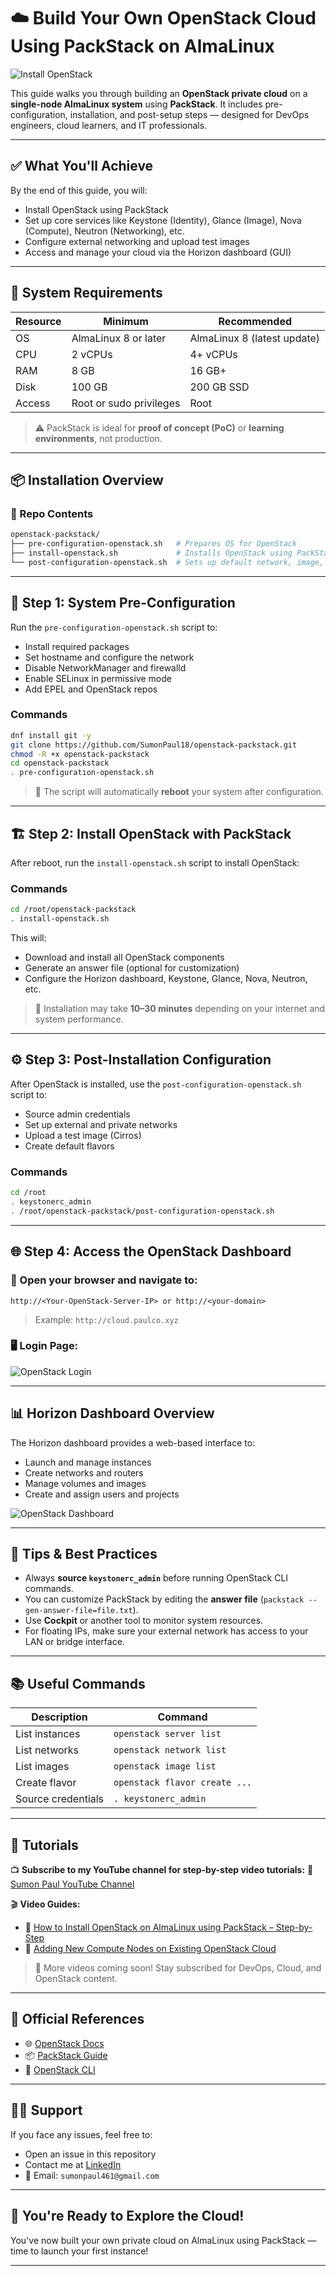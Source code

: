 # ☁️ Build Your Own OpenStack Cloud Using PackStack on AlmaLinux

![Install OpenStack](https://github.com/SumonPaul18/openstack-packstack/blob/main/images/InstallOpenStack.png)

This guide walks you through building an **OpenStack private cloud** on a **single-node AlmaLinux system** using **PackStack**. It includes pre-configuration, installation, and post-setup steps — designed for DevOps engineers, cloud learners, and IT professionals.

---

## ✅ What You'll Achieve

By the end of this guide, you will:

* Install OpenStack using PackStack
* Set up core services like Keystone (Identity), Glance (Image), Nova (Compute), Neutron (Networking), etc.
* Configure external networking and upload test images
* Access and manage your cloud via the Horizon dashboard (GUI)

---

## 🧾 System Requirements

| Resource | Minimum                 | Recommended                 |
| -------- | ----------------------- | --------------------------- |
| OS       | AlmaLinux 8 or later    | AlmaLinux 8 (latest update) |
| CPU      | 2 vCPUs                 | 4+ vCPUs                    |
| RAM      | 8 GB                    | 16 GB+                      |
| Disk     | 100 GB                  | 200 GB SSD                  |
| Access   | Root or sudo privileges | Root                        |

> ⚠️ PackStack is ideal for **proof of concept (PoC)** or **learning environments**, not production.

---

## 📦 Installation Overview

### 📁 Repo Contents

```bash
openstack-packstack/
├── pre-configuration-openstack.sh   # Prepares OS for OpenStack
├── install-openstack.sh             # Installs OpenStack using PackStack
└── post-configuration-openstack.sh  # Sets up default network, image, flavor
```

---

## 🔧 Step 1: System Pre-Configuration

Run the `pre-configuration-openstack.sh` script to:

* Install required packages
* Set hostname and configure the network
* Disable NetworkManager and firewalld
* Enable SELinux in permissive mode
* Add EPEL and OpenStack repos

### Commands

```bash
dnf install git -y
git clone https://github.com/SumonPaul18/openstack-packstack.git
chmod -R +x openstack-packstack
cd openstack-packstack
. pre-configuration-openstack.sh
```

> 🔄 The script will automatically **reboot** your system after configuration.

---

## 🏗️ Step 2: Install OpenStack with PackStack

After reboot, run the `install-openstack.sh` script to install OpenStack:

### Commands

```bash
cd /root/openstack-packstack
. install-openstack.sh
```

This will:

* Download and install all OpenStack components
* Generate an answer file (optional for customization)
* Configure the Horizon dashboard, Keystone, Glance, Nova, Neutron, etc.

> 📝 Installation may take **10–30 minutes** depending on your internet and system performance.

---

## ⚙️ Step 3: Post-Installation Configuration

After OpenStack is installed, use the `post-configuration-openstack.sh` script to:

* Source admin credentials
* Set up external and private networks
* Upload a test image (Cirros)
* Create default flavors

### Commands

```bash
cd /root
. keystonerc_admin
. /root/openstack-packstack/post-configuration-openstack.sh
```

---

## 🌐 Step 4: Access the OpenStack Dashboard

### 📌 Open your browser and navigate to:

```
http://<Your-OpenStack-Server-IP> or http://<your-domain>
```

> Example:
> `http://cloud.paulco.xyz`

### 🖥️ Login Page:

![OpenStack Login](https://github.com/SumonPaul18/openstack-packstack/blob/main/images/oplogin.png)

---

## 📊 Horizon Dashboard Overview

The Horizon dashboard provides a web-based interface to:

* Launch and manage instances
* Create networks and routers
* Manage volumes and images
* Create and assign users and projects

![OpenStack Dashboard](https://github.com/SumonPaul18/openstack-packstack/blob/main/images/opdash.png)

---

## 🧠 Tips & Best Practices

* Always **source `keystonerc_admin`** before running OpenStack CLI commands.
* You can customize PackStack by editing the **answer file** (`packstack --gen-answer-file=file.txt`).
* Use **Cockpit** or another tool to monitor system resources.
* For floating IPs, make sure your external network has access to your LAN or bridge interface.

---

## 📚 Useful Commands

| Description        | Command                       |
| ------------------ | ----------------------------- |
| List instances     | `openstack server list`       |
| List networks      | `openstack network list`      |
| List images        | `openstack image list`        |
| Create flavor      | `openstack flavor create ...` |
| Source credentials | `. keystonerc_admin`          |

---

## 🎥 Tutorials

📺 **Subscribe to my YouTube channel for step-by-step video tutorials:**
🔗 [Sumon Paul YouTube Channel](https://www.youtube.com/@cloudengineer187)

🎬 **Video Guides:**

* 🔹 [How to Install OpenStack on AlmaLinux using PackStack – Step-by-Step](https://youtu.be/kMxnd3gqYdg?list=PLb2ltiwnZ24xGWcrdjf8QC_Ac8dFBTBnZ)
* 🔹 [Adding New Compute Nodes on Existing OpenStack Cloud](https://youtu.be/vcKe_V0NLV8?list=PLb2ltiwnZ24xGWcrdjf8QC_Ac8dFBTBnZ)


> 🎯 More videos coming soon! Stay subscribed for DevOps, Cloud, and OpenStack content.

---

## 🔗 Official References

* 🌐 [OpenStack Docs](https://docs.openstack.org/)
* 📦 [PackStack Guide](https://docs.openstack.org/packstack/latest/)
* 📖 [OpenStack CLI](https://docs.openstack.org/python-openstackclient/latest/)

---

## 🙋‍♂️ Support

If you face any issues, feel free to:

* Open an issue in this repository
* Contact me at [LinkedIn](https://linkedin.com/in/sumonpaul18)
* 📧 Email: `sumonpaul461@gmail.com`

---

## 🎉 You're Ready to Explore the Cloud!

You've now built your own private cloud on AlmaLinux using PackStack — time to launch your first instance!

---


